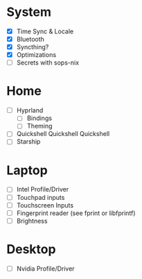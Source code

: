 # System 
- [x]  Time Sync & Locale 
- [x] Bluetooth
- [x] Syncthing?
- [x] Optimizations
- [ ] Secrets with sops-nix
# Home
- [ ] Hyprland 
	- [ ] Bindings
	- [ ] Theming 
- [ ] Quickshell Quickshell Quickshell
- [ ] Starship 
# Laptop
- [ ] Intel Profile/Driver
- [ ] Touchpad inputs
- [ ] Touchscreen Inputs
- [ ] Fingerprint reader (see fprint or libfprintf)
- [ ] Brightness 
# Desktop
- [ ] Nvidia Profile/Driver